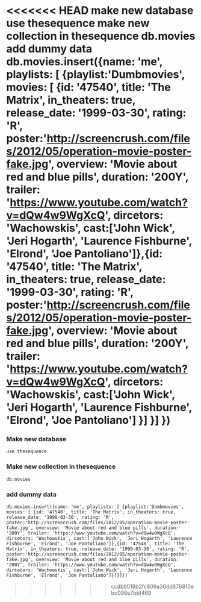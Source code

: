 <<<<<<< HEAD
make new database
  use thesequence
make new collection in thesequence
  db.movies
add dummy data
  db.movies.insert({name: 'me', playlists: [ {playlist:'Dumbmovies', movies: [ {id: '47540', title: 'The Matrix', in_theaters: true, release_date: '1999-03-30', rating: 'R', poster:'http://screencrush.com/files/2012/05/operation-movie-poster-fake.jpg', overview: 'Movie about red and blue pills', duration: '200Y', trailer: 'https://www.youtube.com/watch?v=dQw4w9WgXcQ', dircetors: 'Wachowskis', cast:['John Wick', 'Jeri Hogarth', 'Laurence Fishburne', 'Elrond', 'Joe Pantoliano']},{id: '47540', title: 'The Matrix', in_theaters: true, release_date: '1999-03-30', rating: 'R', poster:'http://screencrush.com/files/2012/05/operation-movie-poster-fake.jpg', overview: 'Movie about red and blue pills', duration: '200Y', trailer: 'https://www.youtube.com/watch?v=dQw4w9WgXcQ', dircetors: 'Wachowskis', cast:['John Wick', 'Jeri Hogarth', 'Laurence Fishburne', 'Elrond', 'Joe Pantoliano'] }] }] })
=======
### Make new database
```
use thesequence
```
### Make new collection in thesequence
```
db.movies
```
### add dummy data
```
db.movies.insert({name: 'me', playlists: [ {playlist:'Dumbmovies', movies: [ {id: '47540', title: 'The Matrix', in_theaters: true, release_date: '1999-03-30', rating: 'R', poster:'http://screencrush.com/files/2012/05/operation-movie-poster-fake.jpg', overview: 'Movie about red and blue pills', duration: '200Y', trailer: 'https://www.youtube.com/watch?v=dQw4w9WgXcQ', dircetors: 'Wachowskis', cast:['John Wick', 'Jeri Hogarth', 'Laurence Fishburne', 'Elrond', 'Joe Pantoliano']},{id: '47540', title: 'The Matrix', in_theaters: true, release_date: '1999-03-30', rating: 'R', poster:'http://screencrush.com/files/2012/05/operation-movie-poster-fake.jpg', overview: 'Movie about red and blue pills', duration: '200Y', trailer: 'https://www.youtube.com/watch?v=dQw4w9WgXcQ', dircetors: 'Wachowskis', cast:['John Wick', 'Jeri Hogarth', 'Laurence Fishburne', 'Elrond', 'Joe Pantoliano']}]}]})
```
>>>>>>> ccdbb018b2fc809a36dd876810ebc096e7bbf469
